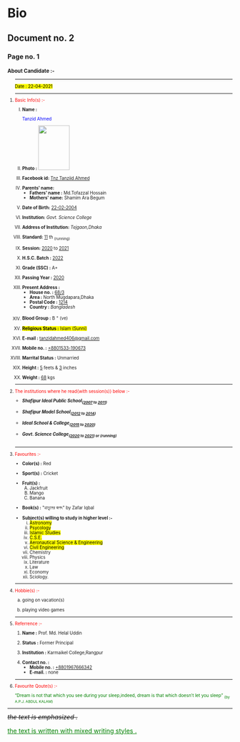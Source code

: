 # Bio
<html>
    <head>
        <title>Tanzid's Biodata</title>
    </head>
    <body>
        <small>
            <small>
        <h1>Document no. 2</h1>
                <h2>Page no. 1</h2>
        <h3>About Candidate :-</h3>
               <ol type="1">
       <hr><mark>Date : 22-04-2021</mark></hr>
          <hr><li><p style="color:Red">Basic Info(s) :-</p></li>
        <ol type="I">
        <li><b>Name :</b><p style="color : blue">Tanzid Ahmed</p></li>
        <li><b>Photo :</b> <img src ="IMG_20210209_203841-01.jpeg" height="100" width="70"></li><br>
        <li><b>Facebook id:</b> <a href="https://www.facebook.com/tanziid.ahmed">Tnz Tanziid Ahmed</a></li><br>
        <li><b>Parents' name:</b><ul><li><b>Fathers' name :</b> Md.Tofazzal Hossain</li>
        <li><b>Mothers' name:</b> Shamim Ara Begum</li></ul></li><br>
        <li><b>Date of Birth:</b> <u>22-02-2004</u></li><br>
        <li><b>Institution:</b> <i>Govt. Science College</i></li><br>
        <li><b>Address of Institution:</b> <i>Tejgaon,Dhaka</i></li><br>
        <li><b>Standard:</b> <u>11</u> th <sub>(running)</sub></li><br>
        <li><b>Session:</b> <u>2020</u> to <u>2021</u></li><br>
        <li><b>H.S.C. Batch :</b> <u>2022</u></li><br>
        <li><b>Grade (SSC) :</b> A+</li><br>
        <li><b>Passing Year :</b> <u>2020</u></li><br>
        <li><b>Present Address :</b><ul type="square">
            <li><b>House no. :</b> <u>68/3</u></li>
            <li><b>Area :</b> North Mugdapara,Dhaka</li>
            <li><b>Postal Code :</b> <u>1214</u></li>
            <li><b>Country :</b> <i>Bangladesh</i></li>
            </ul></li><br>
        <li><b>Blood Group :</b> B <sup>+</sup> (ve)</li><br>
        <li><mark><b>Religious Status :</b> Islam (Sunni)</mark></li><br>
        <li><b>E-mail :</b> <u>tanzidahmed406@gmail.com</u></li><br>
        <li><b>Mobile no. :</b> <u>+8801533-190673</u></li><br>
        <li><b>Marrital Status :</b> Unmarried</li><br>
        <li><b>Height :</b> <u>5</u> feets & <u>3</u> inches</li><br>
        <li><b>Weight :</b> <u>68</u> kgs</li>
        </ol>
        </hr><hr><li><p style="color : Red">The institutions where he read{with session(s)} below :-</p></li>
        <ul type="circle">
            <li><strong><i>Shafipur Ideal Public School<sub>(<u>2007</u> to <u>2011</u>)</sub></i></strong></li><br>
            <li><strong><i>Shafipur Model School<sub>(<u>2012</u> to <u>2014</u>)</sub></i></strong></li><br>
            <li><strong><i>Ideal School & College<sub>(<u>2015</u> to <u>2020</u>)</sub></i></strong></li><br>
            <li><strong><i>Govt. Science College<sub>(<u>2020</u> to <u>2021</u>) or (running)</sub></i></strong></li><br>
        </ul>  
        </hr><hr><li><p style="color:red">Favourites :-</p></li>
        <ul type="disc">
            <li><b>Color(s) :</b> Red</li><br>
            <li><b>Sport(s) :</b> Cricket</li><br>
            <li><b>Fruit(s) :</b>
                <ol type="A">
                <li> Jackfruit</li>
                <li> Mango</li>
                <li> Banana</li>
                </ol></li><br>
            <li><b>Book(s) :</b> "ত্রাতুলের জগৎ" by Zafar Iqbal</li><br>
            <li><b>Subject(s) willing to study in higher level :-</b> <ol type="i">
                <li><mark>Astronomy</mark></li>
                <li><mark>Psycology</mark></li>
                <li><mark>Islamic Studies</mark></li>
                <li><mark>C.S.E.</mark></li>
                <li><mark>Aeronautical Science & Engineering</mark></li>
                <li><mark>Civil Engineering</mark></li>
                <li>Chemistry</li>
                <li>Physics</li>
                <li>Literature</li>
                <li>Law</li>
                <li>Economy</li>
                <li>Sciology. </li>
                </ol></li>
        </ul>
         </hr><hr> <li><p style="color:red"> Hobbie(s) :-</p></li>
        <ol type="a">
            <li>going on vacation(s)</li><br>
            <li>playing video games</li>
        </ol>
        </hr><hr><li><p style="color:red">Referrence :-</p></li>
              <ol type="1">
                <li><b>Name :</b> Prof. Md. Helal Uddin</li><br>
                <li><b>Status :</b> Former Principal</li><br>
                <li><b>Institution :</b> Karmaikel College,Rangpur</li><br>
                <li><b>Contact no. :</b><ul>
                    <li><b>Mobile no. :</b> <u>+8801967666342</u></li>
                    <li><b>E-mail. :</b> none</li>
                    </ul></li>
              </ol></hr>
                <hr>
                <li>
                    <p style="color:red">Favourite Qoute(s) :-</p> <p style="color:green">
                        <q>Dream is not that which you see during your sleep,indeed, dream is that which doesn't let you sleep</q> <sub>(by A.P.J. ABDUL KALAM)</sub>
                    </p>
                </li></hr>
            </ol>
            <hr><big><big>
                <del><em>the text is emphasized .</em></del><br>
            <p style="color:Green"><ins>the text is written with mixed writing styles .</ins></p><br>
                </big></big></hr>
            </small>
        </small>
     </body>
</html>
